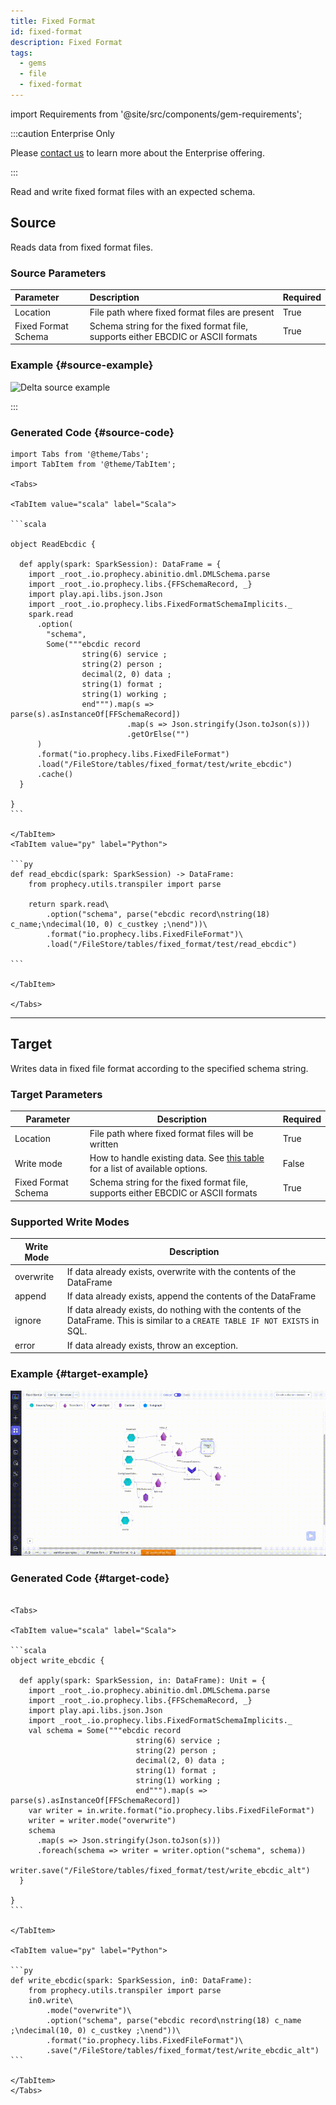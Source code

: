 ```yaml
---
title: Fixed Format
id: fixed-format
description: Fixed Format
tags:
  - gems
  - file
  - fixed-format
---
```


import Requirements from '@site/src/components/gem-requirements';

<Requirements
  python_package_name="ProphecySparkBasicsPython"
  python_package_version="0.0.1+"
  scala_package_name="ProphecySparkBasicsScala"
  scala_package_version="0.0.1+"
  scala_lib=""
  python_lib=""
  uc_single="14.3+"
  uc_shared=""
  livy=""
/>

:::caution Enterprise Only

Please [contact us](https://www.prophecy.io/request-a-demo) to learn more about the Enterprise offering.

:::

Read and write fixed format files with an expected schema.

## Source

Reads data from fixed format files.

### Source Parameters

| Parameter           | Description                                                                      | Required |
| :------------------ | :------------------------------------------------------------------------------- | :------- |
| Location            | File path where fixed format files are present                                   | True     |
| Fixed Format Schema | Schema string for the fixed format file, supports either EBCDIC or ASCII formats | True     |

### Example {#source-example}

![Delta source example](./img/fixed-format/ff-source-small.gif)

:::

### Generated Code {#source-code}

````mdx-code-block
import Tabs from '@theme/Tabs';
import TabItem from '@theme/TabItem';

<Tabs>

<TabItem value="scala" label="Scala">

```scala

object ReadEbcdic {

  def apply(spark: SparkSession): DataFrame = {
    import _root_.io.prophecy.abinitio.dml.DMLSchema.parse
    import _root_.io.prophecy.libs.{FFSchemaRecord, _}
    import play.api.libs.json.Json
    import _root_.io.prophecy.libs.FixedFormatSchemaImplicits._
    spark.read
      .option(
        "schema",
        Some("""ebcdic record
                string(6) service ;
                string(2) person ;
                decimal(2, 0) data ;
                string(1) format ;
                string(1) working ;
                end""").map(s => parse(s).asInstanceOf[FFSchemaRecord])
                          .map(s => Json.stringify(Json.toJson(s)))
                          .getOrElse("")
      )
      .format("io.prophecy.libs.FixedFileFormat")
      .load("/FileStore/tables/fixed_format/test/write_ebcdic")
      .cache()
  }

}
```

</TabItem>
<TabItem value="py" label="Python">

```py
def read_ebcdic(spark: SparkSession) -> DataFrame:
    from prophecy.utils.transpiler import parse

    return spark.read\
        .option("schema", parse("ebcdic record\nstring(18) c_name;\ndecimal(10, 0) c_custkey ;\nend"))\
        .format("io.prophecy.libs.FixedFileFormat")\
        .load("/FileStore/tables/fixed_format/test/read_ebcdic")

```

</TabItem>

</Tabs>

````

---

## Target

Writes data in fixed file format according to the specified schema string.

### Target Parameters

| Parameter           | Description                                                                                            | Required |
| ------------------- | ------------------------------------------------------------------------------------------------------ | -------- |
| Location            | File path where fixed format files will be written                                                     | True     |
| Write mode          | How to handle existing data. See [this table](#supported-write-modes) for a list of available options. | False    |
| Fixed Format Schema | Schema string for the fixed format file, supports either EBCDIC or ASCII formats                       | True     |

### Supported Write Modes

| Write Mode | Description                                                                                                                      |
| ---------- | -------------------------------------------------------------------------------------------------------------------------------- |
| overwrite  | If data already exists, overwrite with the contents of the DataFrame                                                             |
| append     | If data already exists, append the contents of the DataFrame                                                                     |
| ignore     | If data already exists, do nothing with the contents of the DataFrame. This is similar to a `CREATE TABLE IF NOT EXISTS` in SQL. |
| error      | If data already exists, throw an exception.                                                                                      |

### Example {#target-example}

![Delta Target Example](./img/fixed-format/ff-target-small.gif)

### Generated Code {#target-code}

````mdx-code-block

<Tabs>

<TabItem value="scala" label="Scala">

```scala
object write_ebcdic {

  def apply(spark: SparkSession, in: DataFrame): Unit = {
    import _root_.io.prophecy.abinitio.dml.DMLSchema.parse
    import _root_.io.prophecy.libs.{FFSchemaRecord, _}
    import play.api.libs.json.Json
    import _root_.io.prophecy.libs.FixedFormatSchemaImplicits._
    val schema = Some("""ebcdic record
                            string(6) service ;
                            string(2) person ;
                            decimal(2, 0) data ;
                            string(1) format ;
                            string(1) working ;
                            end""").map(s => parse(s).asInstanceOf[FFSchemaRecord])
    var writer = in.write.format("io.prophecy.libs.FixedFileFormat")
    writer = writer.mode("overwrite")
    schema
      .map(s => Json.stringify(Json.toJson(s)))
      .foreach(schema => writer = writer.option("schema", schema))
    writer.save("/FileStore/tables/fixed_format/test/write_ebcdic_alt")
  }

}
```

</TabItem>

<TabItem value="py" label="Python">

```py
def write_ebcdic(spark: SparkSession, in0: DataFrame):
    from prophecy.utils.transpiler import parse
    in0.write\
        .mode("overwrite")\
        .option("schema", parse("ebcdic record\nstring(18) c_name ;\ndecimal(10, 0) c_custkey ;\nend"))\
        .format("io.prophecy.libs.FixedFileFormat")\
        .save("/FileStore/tables/fixed_format/test/write_ebcdic_alt")
```

</TabItem>
</Tabs>

````
